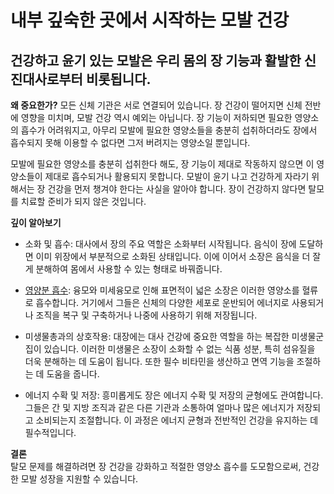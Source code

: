 
# 내부 깊숙한 곳에서 시작하는 모발 건강
## 건강하고 윤기 있는 모발은 우리 몸의 장 기능과 활발한 신진대사로부터 비롯됩니다.

  
**왜 중요한가?**
모든 신체 기관은 서로 연결되어 있습니다. 장 건강이 떨어지면 신체 전반에 영향을 미치며, 모발 건강 역시 예외는 아닙니다. 장 기능이 저하되면 필요한 영양소의 흡수가 어려워지고, 아무리 모발에 필요한 영양소들을 충분히 섭취하더라도 장에서 흡수되지 못해 이용할 수 없다면 그저 버려지는 영양소일 뿐입니다.  
  
모발에 필요한 영양소를 충분히 섭취한다 해도, 장 기능이 제대로 작동하지 않으면 이 영양소들이 제대로 흡수되거나 활용되지 못합니다. 모발이 윤기 나고 건강하게 자라기 위해서는 장 건강을 먼저 챙겨야 한다는 사실을 알아야 합니다. 장이 건강하지 않다면 탈모를 치료할 준비가 되지 않은 것입니다.  
  
**깊이 알아보기**  

 - 소화 및 흡수: 대사에서 장의 주요 역할은 소화부터 시작됩니다. 음식이 장에 도달하면 이미 위장에서 부분적으로 소화된 상태입니다. 이에 이어서 소장은 음식을 더 잘게 분해하여 몸에서 사용할 수 있는 형태로 바꿔줍니다.  
  
 - [영양분 흡수](https://frontier-three.vercel.app/kr/m04/m0403/m040301/m04030103): 융모와 미세융모로 인해 표면적이 넓은 소장은 이러한 영양소를 혈류로 흡수합니다. 거기에서 그들은 신체의 다양한 세포로 운반되어 에너지로 사용되거나 조직을 복구 및 구축하거나 나중에 사용하기 위해 저장됩니다.  
  
 - 미생물총과의 상호작용: 대장에는 대사 건강에 중요한 역할을 하는 복잡한 미생물군집이 있습니다. 이러한 미생물은 소장이 소화할 수 없는 식품 성분, 특히 섬유질을 더욱 분해하는 데 도움이 됩니다. 또한 필수 비타민을 생산하고 면역 기능을 조절하는 데 도움을 줍니다.  
  
 - 에너지 수확 및 저장: 흥미롭게도 장은 에너지 수확 및 저장의 균형에도 관여합니다. 그들은 간 및 지방 조직과 같은 다른 기관과 소통하여 얼마나 많은 에너지가 저장되고 소비되는지 조절합니다. 이 과정은 에너지 균형과 전반적인 건강을 유지하는 데 필수적입니다.  
  
**결론**  
탈모 문제를 해결하려면 장 건강을 강화하고 적절한 영양소 흡수를 도모함으로써, 건강한 모발 성장을 지원할 수 있습니다.

<!--stackedit_data:
eyJoaXN0b3J5IjpbLTE2MjE5NTE4MjYsLTI5NjczMzYxOSwtMT
YyMTk1MTgyNiwtMjk2NzMzNjE5LC0xNjIxOTUxODI2XX0=
-->